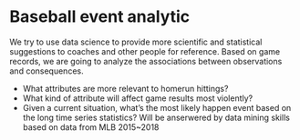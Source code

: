 # Baseball event analytic
We try to use data science to provide more scientific and statistical suggestions to coaches and other people for reference. 
Based on game records, we are going to analyze the associations between observations and consequences.
* What attributes are more relevant to homerun hittings? 
* What kind of attribute will affect game results most violently? 
* Given a current situation, what’s the most likely happen event based on the long time series statistics?
Will be anserwered by data mining skills based on data from MLB 2015~2018
